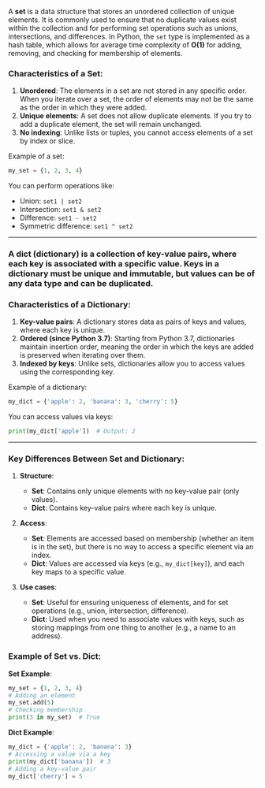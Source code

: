 A **set** is a data structure that stores an unordered collection of unique elements. It is commonly used to ensure that no duplicate values exist within the collection and for performing set operations such as unions, intersections, and differences. In Python, the `set` type is implemented as a hash table, which allows for average time complexity of **O(1)** for adding, removing, and checking for membership of elements.

### Characteristics of a Set:
1. **Unordered**: The elements in a set are not stored in any specific order. When you iterate over a set, the order of elements may not be the same as the order in which they were added.
2. **Unique elements**: A set does not allow duplicate elements. If you try to add a duplicate element, the set will remain unchanged.
3. **No indexing**: Unlike lists or tuples, you cannot access elements of a set by index or slice.

Example of a set:
```python
my_set = {1, 2, 3, 4}
```

You can perform operations like:
- Union: `set1 | set2`
- Intersection: `set1 & set2`
- Difference: `set1 - set2`
- Symmetric difference: `set1 ^ set2`

---

### A **dict** (dictionary) is a collection of key-value pairs, where each key is associated with a specific value. Keys in a dictionary must be unique and immutable, but values can be of any data type and can be duplicated.

### Characteristics of a Dictionary:
1. **Key-value pairs**: A dictionary stores data as pairs of keys and values, where each key is unique.
2. **Ordered (since Python 3.7)**: Starting from Python 3.7, dictionaries maintain insertion order, meaning the order in which the keys are added is preserved when iterating over them.
3. **Indexed by keys**: Unlike sets, dictionaries allow you to access values using the corresponding key.

Example of a dictionary:
```python
my_dict = {'apple': 2, 'banana': 3, 'cherry': 5}
```

You can access values via keys:
```python
print(my_dict['apple'])  # Output: 2
```

---

### Key Differences Between Set and Dictionary:

1. **Structure**:
   - **Set**: Contains only unique elements with no key-value pair (only values).
   - **Dict**: Contains key-value pairs where each key is unique.

2. **Access**:
   - **Set**: Elements are accessed based on membership (whether an item is in the set), but there is no way to access a specific element via an index.
   - **Dict**: Values are accessed via keys (e.g., `my_dict[key]`), and each key maps to a specific value.

3. **Use cases**:
   - **Set**: Useful for ensuring uniqueness of elements, and for set operations (e.g., union, intersection, difference).
   - **Dict**: Used when you need to associate values with keys, such as storing mappings from one thing to another (e.g., a name to an address).

### Example of Set vs. Dict:

**Set Example**:
```python
my_set = {1, 2, 3, 4}
# Adding an element
my_set.add(5)
# Checking membership
print(3 in my_set)  # True
```

**Dict Example**:
```python
my_dict = {'apple': 2, 'banana': 3}
# Accessing a value via a key
print(my_dict['banana'])  # 3
# Adding a key-value pair
my_dict['cherry'] = 5
```


